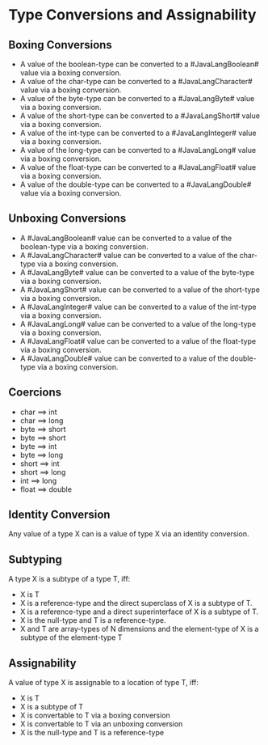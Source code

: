 # Type Conversions and Assignability

## Boxing Conversions
+ A value of the boolean-type can be converted to a #JavaLangBoolean# value via a boxing conversion. 
+ A value of the char-type can be converted to a #JavaLangCharacter# value via a boxing conversion. 
+ A value of the byte-type can be converted to a #JavaLangByte# value via a boxing conversion. 
+ A value of the short-type can be converted to a #JavaLangShort# value via a boxing conversion. 
+ A value of the int-type can be converted to a #JavaLangInteger# value via a boxing conversion. 
+ A value of the long-type can be converted to a #JavaLangLong# value via a boxing conversion. 
+ A value of the float-type can be converted to a #JavaLangFloat# value via a boxing conversion. 
+ A value of the double-type can be converted to a #JavaLangDouble# value via a boxing conversion. 



## Unboxing Conversions
+ A #JavaLangBoolean# value can be converted to a value of the boolean-type via a boxing conversion. 
+ A #JavaLangCharacter# value can be converted to a value of the char-type via a boxing conversion. 
+ A #JavaLangByte# value can be converted to a value of the byte-type via a boxing conversion. 
+ A #JavaLangShort# value can be converted to a value of the short-type via a boxing conversion. 
+ A #JavaLangInteger# value can be converted to a value of the int-type via a boxing conversion. 
+ A #JavaLangLong# value can be converted to a value of the long-type via a boxing conversion. 
+ A #JavaLangFloat# value can be converted to a value of the float-type via a boxing conversion. 
+ A #JavaLangDouble# value can be converted to a value of the double-type via a boxing conversion. 


## Coercions
+ char ==> int
+ char ==> long
+ byte ==> short
+ byte ==> short
+ byte ==> int
+ byte ==> long
+ short ==> int
+ short ==> long
+ int ==> long
+ float ==> double


## Identity Conversion
Any value of a type X can is a value of type X via an identity conversion. 



## Subtyping
A type X is a subtype of a type T, iff:

+ X is T
+ X is a reference-type and the direct superclass of X is a subtype of T.
+ X is a reference-type and a direct superinterface of X is a subtype of T.
+ X is the null-type and T is a reference-type. 
+ X and T are array-types of N dimensions and the element-type of X is a subtype of the element-type T


## Assignability
A value of type X is assignable to a location of type T, iff:

+ X is T
+ X is a subtype of T
+ X is convertable to T via a boxing conversion
+ X is convertable to T via an unboxing conversion
+ X is the null-type and T is a reference-type 
